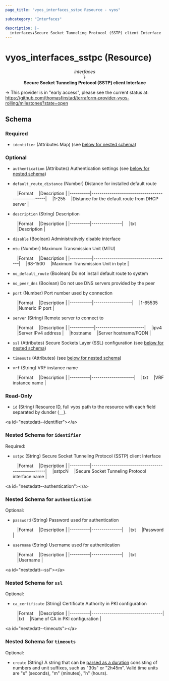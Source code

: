 ```yaml
---
page_title: "vyos_interfaces_sstpc Resource - vyos"

subcategory: "Interfaces"

description: |- 
  interfaces⯯Secure Socket Tunneling Protocol (SSTP) client Interface
---
```


# vyos_interfaces_sstpc (Resource)
<center>

*interfaces*  
⯯  
**Secure Socket Tunneling Protocol (SSTP) client Interface**


</center>

-> This provider is in "early access", please see the current status at: https://github.com/thomasfinstad/terraform-provider-vyos-rolling/milestones?state=open

## Schema

### Required

- `identifier` (Attributes Map) (see [below for nested schema](#nestedatt--identifier))

### Optional

- `authentication` (Attributes) Authentication settings (see [below for nested schema](#nestedatt--authentication))
- `default_route_distance` (Number) Distance for installed default route

    &emsp;|Format  &emsp;|Description                                      |
    |----------|---------------------------------------------------|
    &emsp;|1-255   &emsp;|Distance for the default route from DHCP server  |
- `description` (String) Description

    &emsp;|Format  &emsp;|Description  |
    |----------|---------------|
    &emsp;|txt     &emsp;|Description  |
- `disable` (Boolean) Administratively disable interface
- `mtu` (Number) Maximum Transmission Unit (MTU)

    &emsp;|Format   &emsp;|Description                        |
    |-----------|-------------------------------------|
    &emsp;|68-1500  &emsp;|Maximum Transmission Unit in byte  |
- `no_default_route` (Boolean) Do not install default route to system
- `no_peer_dns` (Boolean) Do not use DNS servers provided by the peer
- `port` (Number) Port number used by connection

    &emsp;|Format   &emsp;|Description      |
    |-----------|-------------------|
    &emsp;|1-65535  &emsp;|Numeric IP port  |
- `server` (String) Remote server to connect to

    &emsp;|Format    &emsp;|Description           |
    |------------|------------------------|
    &emsp;|ipv4      &emsp;|Server IPv4 address   |
    &emsp;|hostname  &emsp;|Server hostname/FQDN  |
- `ssl` (Attributes) Secure Sockets Layer (SSL) configuration (see [below for nested schema](#nestedatt--ssl))
- `timeouts` (Attributes) (see [below for nested schema](#nestedatt--timeouts))
- `vrf` (String) VRF instance name

    &emsp;|Format  &emsp;|Description        |
    |----------|---------------------|
    &emsp;|txt     &emsp;|VRF instance name  |

### Read-Only

- `id` (String) Resource ID, full vyos path to the resource with each field separated by dunder (`__`).

&lt;a id=&#34;nestedatt--identifier&#34;&gt;&lt;/a&gt;
### Nested Schema for `identifier`

Required:

- `sstpc` (String) Secure Socket Tunneling Protocol (SSTP) client Interface

    &emsp;|Format  &emsp;|Description                                      |
    |----------|---------------------------------------------------|
    &emsp;|sstpcN  &emsp;|Secure Socket Tunneling Protocol interface name  |


&lt;a id=&#34;nestedatt--authentication&#34;&gt;&lt;/a&gt;
### Nested Schema for `authentication`

Optional:

- `password` (String) Password used for authentication

    &emsp;|Format  &emsp;|Description  |
    |----------|---------------|
    &emsp;|txt     &emsp;|Password     |
- `username` (String) Username used for authentication

    &emsp;|Format  &emsp;|Description  |
    |----------|---------------|
    &emsp;|txt     &emsp;|Username     |


&lt;a id=&#34;nestedatt--ssl&#34;&gt;&lt;/a&gt;
### Nested Schema for `ssl`

Optional:

- `ca_certificate` (String) Certificate Authority in PKI configuration

    &emsp;|Format  &emsp;|Description                      |
    |----------|-----------------------------------|
    &emsp;|txt     &emsp;|Name of CA in PKI configuration  |


&lt;a id=&#34;nestedatt--timeouts&#34;&gt;&lt;/a&gt;
### Nested Schema for `timeouts`

Optional:

- `create` (String) A string that can be [parsed as a duration](https://pkg.go.dev/time#ParseDuration) consisting of numbers and unit suffixes, such as &#34;30s&#34; or &#34;2h45m&#34;. Valid time units are &#34;s&#34; (seconds), &#34;m&#34; (minutes), &#34;h&#34; (hours).  

